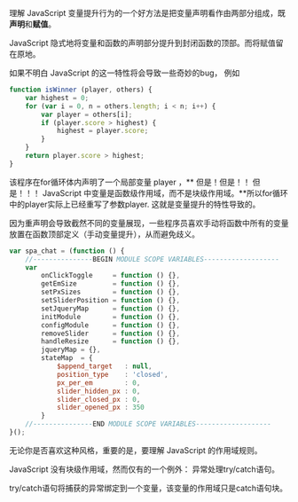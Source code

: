 理解 JavaScript 变量提升行为的一个好方法是把变量声明看作由两部分组成，既**声明**和**赋值**。

JavaScript 隐式地将变量和函数的声明部分提升到封闭函数的顶部。而将赋值留在原地。

如果不明白 JavaScript 的这一特性将会导致一些奇妙的bug， 例如

```js
function isWinner (player, others) {
    var highest = 0;
    for (var i = 0, n = others.length; i < n; i++) {
        var player = others[i];
        if (player.score > highest) {
            highest = player.score;
        }
    }
    return player.score > highest;
}
```

该程序在for循环体内声明了一个局部变量 player ，** 但是！但是！！ 但是！！！ JavaScript 中变量是函数级作用域，而不是块级作用域。**所以for循环中的player实际上已经重写了参数player. 这就是变量提升的特性导致的。

因为重声明会导致截然不同的变量展现，一些程序员喜欢手动将函数中所有的变量放置在函数顶部定义（手动变量提升），从而避免歧义。

```js
var spa_chat = (function () {
    //---------------BEGIN MODULE SCOPE VARIABLES-------------------
    var 
        onClickToggle     = function () {},
        getEmSize         = function () {},
        setPxSizes        = function () {},
        setSliderPosition = function () {},
        setJqueryMap      = function () {},
        initModule        = function () {},
        configModule      = function () {}, 
        removeSlider      = function () {},
        handleResize      = function () {},
        jqueryMap = {},         
        stateMap  = {
            $append_target   : null,
            position_type    : 'closed',
            px_per_em        : 0,
            slider_hidden_px : 0,
            slider_closed_px : 0,
            slider_opened_px : 350
        }
    //---------------END MODULE SCOPE VARIABLES-------------------  
}();
```

无论你是否喜欢这种风格，重要的是，要理解 JavaScript 的作用域规则。

JavaScript 没有块级作用域，然而仅有的一个例外： 异常处理try/catch语句。

try/catch语句将捕获的异常绑定到一个变量，该变量的作用域只是catch语句块。





